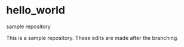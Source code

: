 # hello_world
sample repository

This is a sample repository. These edits are made after the branching.
